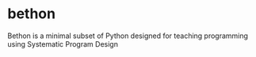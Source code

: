 # bethon
Bethon is a minimal subset of Python designed for teaching programming using Systematic Program Design
